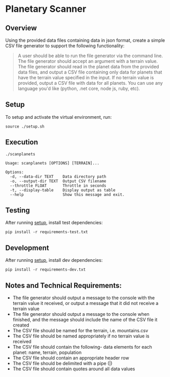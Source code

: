# Planetary Scanner

## Overview
Using the provided data files containing data in json format, create a simple CSV file generator to support the following functionality: 

> A user should be able to run the file generator via the command line. The file generator should accept an argument with a terrain value. The file generator should read in the planet data from the provided data files, and output a CSV file containing only data for planets that have the terrain value specified in the input. If no terrain value is provided, output a CSV file with data for all planets. You can use any language you'd like (python, .net core, node js, ruby, etc).
## Setup

To setup and activate the virtual environment, run:
```shell
source ./setup.sh
```

## Execution

```shell
./scanplanets
```

```
Usage: scanplanets [OPTIONS] [TERRAIN]...

Options:
  -d, --data-dir TEXT    Data directory path
  -o, --output-dir TEXT  Output CSV filename
  --throttle FLOAT       Throttle in seconds
  -t, --display-table    Display output as table
  --help                 Show this message and exit.
```

## Testing

After running [setup](#setup), install test dependencies:

```shell
pip install -r requirements-test.txt
```


## Development

After running [setup](#setup), install dev dependencies:

```shell
pip install -r requirements-dev.txt
```

## Notes and Technical Requirements: 

- The file generator should output a message to the console with the terrain value it received, or output a message that it did not receive a terrain value 
- The file generator should output a message to the console when finished, and the message should include the name of the CSV file it created 
- The CSV file should be named for the terrain, i.e. mountains.csv 
- The CSV file should be named appropriately if no terrain value is received 
- The CSV file should contain the following- data elements for each planet: name, terrain, population 
- The CSV file should contain an appropriate header row 
- The CSV file should be delimited with a pipe (|) 
- The CSV file should contain quotes around all data values